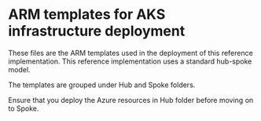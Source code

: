 # ARM templates for AKS infrastructure deployment
These files are the ARM templates used in the deployment of this reference implementation. This reference implementation uses a standard hub-spoke model.

The templates are grouped under Hub and Spoke folders.

Ensure that you deploy the Azure resources in Hub folder before moving on to Spoke.
